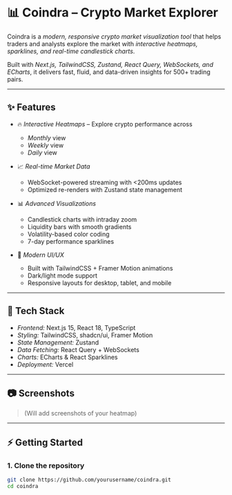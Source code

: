 # 📊 Coindra – Crypto Market Explorer  

Coindra is a *modern, responsive crypto market visualization tool* that helps traders and analysts explore the market with *interactive heatmaps, sparklines, and real-time candlestick charts*.  

Built with *Next.js, TailwindCSS, Zustand, React Query, WebSockets, and ECharts*, it delivers fast, fluid, and data-driven insights for 500+ trading pairs.  

---

## ✨ Features  

- 🔥 *Interactive Heatmaps* – Explore crypto performance across  
  - *Monthly* view  
  - *Weekly* view  
  - *Daily* view  

- 📈 *Real-time Market Data*  
  - WebSocket-powered streaming with <200ms updates  
  - Optimized re-renders with Zustand state management  

- 📊 *Advanced Visualizations*  
  - Candlestick charts with intraday zoom  
  - Liquidity bars with smooth gradients  
  - Volatility-based color coding  
  - 7-day performance sparklines  

- 🎨 *Modern UI/UX*  
  - Built with TailwindCSS + Framer Motion animations  
  - Dark/light mode support  
  - Responsive layouts for desktop, tablet, and mobile  

---

## 🚀 Tech Stack  

- *Frontend:* Next.js 15, React 18, TypeScript  
- *Styling:* TailwindCSS, shadcn/ui, Framer Motion  
- *State Management:* Zustand  
- *Data Fetching:* React Query + WebSockets  
- *Charts:* ECharts & React Sparklines  
- *Deployment:* Vercel  

---

## 📷 Screenshots  

> (Will add screenshots of your heatmap)  

---

## ⚡ Getting Started  

### 1. Clone the repository  
```bash
git clone https://github.com/yourusername/coindra.git
cd coindra
